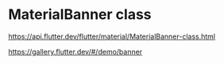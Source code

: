 # MaterialBanner class

<https://api.flutter.dev/flutter/material/MaterialBanner-class.html>

<https://gallery.flutter.dev/#/demo/banner>
